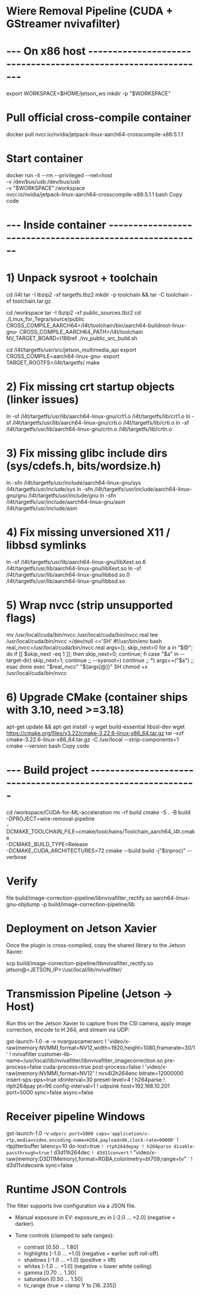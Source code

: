 # Wiere Removal Pipeline (CUDA + GStreamer nvivafilter)

# --- On x86 host --------------------------------------------------------------
export WORKSPACE=$HOME/jetson_ws
mkdir -p "$WORKSPACE"

# Pull official cross-compile container
docker pull nvcr.io/nvidia/jetpack-linux-aarch64-crosscompile-x86:5.1.1

# Start container
docker run -it --rm --privileged --net=host \
  -v /dev/bus/usb:/dev/bus/usb \
  -v "$WORKSPACE":/workspace \
  nvcr.io/nvidia/jetpack-linux-aarch64-crosscompile-x86:5.1.1
bash
Copy code
# --- Inside container ---------------------------------------------------------
# 1) Unpack sysroot + toolchain
cd /l4t
tar -I lbzip2 -xf targetfs.tbz2
mkdir -p toolchain && tar -C toolchain -xf toolchain.tar.gz

cd /workspace
tar -I lbzip2 -xf public_sources.tbz2
cd ./Linux_for_Tegra/source/public
CROSS_COMPILE_AARCH64=/l4t/toolchain/bin/aarch64-buildroot-linux-gnu- CROSS_COMPILE_AARCH64_PATH=/l4t/toolchain NV_TARGET_BOARD=t186ref ./nv_public_src_build.sh

cd /l4t/targetfs/usr/src/jetson_multimedia_api
export CROSS_COMPILE=aarch64-linux-gnu-
export TARGET_ROOTFS=/l4t/targetfs/
make

# 2) Fix missing crt startup objects (linker issues)
ln -sf /l4t/targetfs/usr/lib/aarch64-linux-gnu/crt1.o  /l4t/targetfs/lib/crt1.o
ln -sf /l4t/targetfs/usr/lib/aarch64-linux-gnu/crti.o  /l4t/targetfs/lib/crti.o
ln -sf /l4t/targetfs/usr/lib/aarch64-linux-gnu/crtn.o  /l4t/targetfs/lib/crtn.o

# 3) Fix missing glibc include dirs (sys/cdefs.h, bits/wordsize.h)
ln -sfn /l4t/targetfs/usr/include/aarch64-linux-gnu/sys  /l4t/targetfs/usr/include/sys
ln -sfn /l4t/targetfs/usr/include/aarch64-linux-gnu/gnu  /l4t/targetfs/usr/include/gnu
ln -sfn /l4t/targetfs/usr/include/aarch64-linux-gnu/asm  /l4t/targetfs/usr/include/asm

# 4) Fix missing unversioned X11 / libbsd symlinks
ln -sf /l4t/targetfs/usr/lib/aarch64-linux-gnu/libXext.so.6 /l4t/targetfs/usr/lib/aarch64-linux-gnu/libXext.so
ln -sf /l4t/targetfs/usr/lib/aarch64-linux-gnu/libbsd.so.0 /l4t/targetfs/usr/lib/aarch64-linux-gnu/libbsd.so

# 5) Wrap nvcc (strip unsupported flags)
mv /usr/local/cuda/bin/nvcc /usr/local/cuda/bin/nvcc.real
tee /usr/local/cuda/bin/nvcc >/dev/null <<'SH'
#!/usr/bin/env bash
real_nvcc=/usr/local/cuda/bin/nvcc.real
args=(); skip_next=0
for a in "$@"; do
  if [[ $skip_next -eq 1 ]]; then skip_next=0; continue; fi
  case "$a" in
    --target-dir) skip_next=1; continue ;;
    --sysroot=)   continue ;;
    *) args+=("$a") ;;
  esac
done
exec "$real_nvcc" "${args[@]}"
SH
chmod +x /usr/local/cuda/bin/nvcc

# 6) Upgrade CMake (container ships with 3.10, need >=3.18)
apt-get update && apt-get install -y wget build-essential libssl-dev
wget https://cmake.org/files/v3.22/cmake-3.22.6-linux-x86_64.tar.gz
tar -xzf cmake-3.22.6-linux-x86_64.tar.gz -C /usr/local --strip-components=1
cmake --version
bash
Copy code
# --- Build project ------------------------------------------------------------
cd /workspace/CUDA-for-ML-acceleration
rm -rf build
cmake -S . -B build \
  -DPROJECT=wire-removal-pipeline \
  -DCMAKE_TOOLCHAIN_FILE=cmake/toolchains/Toolchain_aarch64_l4t.cmake \
  -DCMAKE_BUILD_TYPE=Release \
  -DCMAKE_CUDA_ARCHITECTURES=72
cmake --build build -j"$(nproc)" --verbose

# Verify
file build/image-correction-pipeline/libnvivafilter_rectify.so
aarch64-linux-gnu-objdump -p build/image-correction-pipeline/lib

# Deployment on Jetson Xavier

Once the plugin is cross-compiled, copy the shared library to the Jetson Xavier:

scp build/image-correction-pipeline/libnvivafilter_rectify.so jetson@<JETSON_IP>:/usr/local/lib/nvivafilter/

# Transmission Pipeline (Jetson → Host)

Run this on the Jetson Xavier to capture from the CSI camera, apply image correction, encode to H.264, and stream via UDP:

 gst-launch-1.0 -e -v   nvarguscamerasrc ! 'video/x-raw(memory:NVMM),format=NV12,width=1920,height=1080,framerate=30/1'   ! nvivafilter customer-lib-name=/usr/local/lib/nvivafilter/libnvivafilter_imagecorrection.so pre-process=false cuda-process=true post-process=false   ! 'video/x-raw(memory:NVMM),format=NV12'   ! nvv4l2h264enc bitrate=12000000 insert-sps-pps=true idrinterval=30 preset-level=4   ! h264parse ! rtph264pay pt=96 config-interval=1   ! udpsink host=192.168.10.201 port=5000 sync=false async=false

# Receiver pipeline Windows
 
 gst-launch-1.0 -v `
  udpsrc port=5000 caps='application/x-rtp,media=video,encoding-name=H264,payload=96,clock-rate=90000' `
  ! rtpjitterbuffer latency=10 do-lost=true `
  ! rtph264depay ! h264parse disable-passthrough=true `
  ! d3d11h264dec `
  ! d3d11convert `
  ! "video/x-raw(memory:D3D11Memory),format=RGBA,colorimetry=bt709,range=tv" `
  ! d3d11videosink sync=false

# Runtime JSON Controls

The filter supports live configuration via a JSON file.
 - Manual exposure in EV: exposure_ev in [-2.0 … +2.0] (negative = darker).
 - Tone controls (clamped to safe ranges):

      - contrast [0.50 … 1.80]
      - highlights [-1.0 … +1.0] (negative = earlier soft roll-off)
      - shadows [-1.0 … +1.0] (positive = lift)
      - whites [-1.0 … +1.0] (negative = lower white ceiling)
      - gamma [0.70 … 1.30]
      - saturation [0.50 … 1.50]
      - tv_range (true = clamp Y to [16..235])

